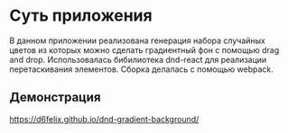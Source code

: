 # Суть приложения
В данном приложении реализована генерация набора случайных цветов из которых можно сделать градиентный фон с помощью drag and drop.
Использовалась бибилиотека dnd-react для реализации перетаскивания элементов. Сборка делалась с помощью webpack.

## Демонстрация

https://d6felix.github.io/dnd-gradient-background/
